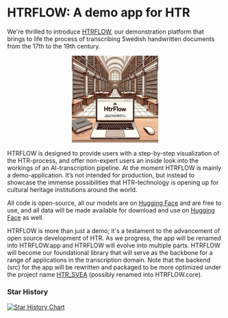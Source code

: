 # HTRFLOW: A demo app for HTR
We're thrilled to introduce  [HTRFLOW](https://huggingface.co/spaces/Riksarkivet/htr_demo), our demonstration platform that brings to life the process of transcribing Swedish handwritten documents from the 17th to the 19th century.

<p align="center">
  <img src="https://github.com/Borg93/htr_gradio_file_placeholder/blob/main/htrflow_background_dalle3.png?raw=true" alt="HTRFLOW Image" width=40%>
</p>

HTRFLOW is designed to provide users with a step-by-step visualization of the HTR-process, and offer non-expert users an inside look into the workings of an AI-transcription pipeline.
At the moment HTRFLOW is mainly a demo-application. It’s not intended for production, but instead to showcase the immense possibilities that HTR-technology is opening up for cultural heritage institutions around the world.

All code is open-source, all our models are on [Hugging Face](https://huggingface.co/collections/Riksarkivet/models-for-handwritten-text-recognition-652692c6871f915e766de688) and are free to use, and all data will be made available for download and use on [Hugging Face](https://huggingface.co/datasets/Riksarkivet/placeholder_htr) as well.

HTRFLOW is more than just a demo; it's a testament to the advancement of open source development of HTR. As we progress, the app will be renamed into HTRFLOW.app and HTRFLOW will evolve into multiple parts. HTRFLOW will become our foundational library that will serve as the backbone for a range of applications in the transcription domain. Note that the backend (src) for the app will be rewritten and packaged to be more optimized under the project name [HTR_SVEA](https://github.com/Borg93/htr_svea) (possibly renamed into HTRFLOW.core).


### Star History

[![Star History Chart](https://api.star-history.com/svg?repos=Riksarkivet/HTRFLOW&type=Date)](https://star-history.com/#Riksarkivet/HTRFLOW&Date)
